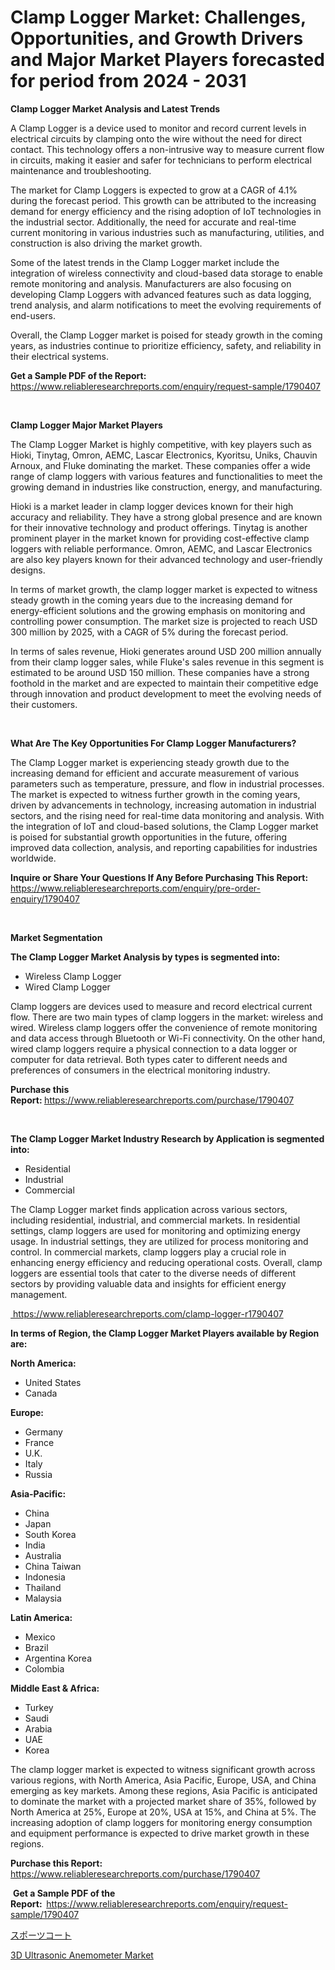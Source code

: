 <p><h1>Clamp Logger Market: Challenges, Opportunities, and Growth Drivers and Major Market Players forecasted for period from 2024 - 2031</h1></p><p><strong>Clamp Logger Market Analysis and Latest Trends</strong></p>
<p><p>A Clamp Logger is a device used to monitor and record current levels in electrical circuits by clamping onto the wire without the need for direct contact. This technology offers a non-intrusive way to measure current flow in circuits, making it easier and safer for technicians to perform electrical maintenance and troubleshooting.</p><p>The market for Clamp Loggers is expected to grow at a CAGR of 4.1% during the forecast period. This growth can be attributed to the increasing demand for energy efficiency and the rising adoption of IoT technologies in the industrial sector. Additionally, the need for accurate and real-time current monitoring in various industries such as manufacturing, utilities, and construction is also driving the market growth.</p><p>Some of the latest trends in the Clamp Logger market include the integration of wireless connectivity and cloud-based data storage to enable remote monitoring and analysis. Manufacturers are also focusing on developing Clamp Loggers with advanced features such as data logging, trend analysis, and alarm notifications to meet the evolving requirements of end-users.</p><p>Overall, the Clamp Logger market is poised for steady growth in the coming years, as industries continue to prioritize efficiency, safety, and reliability in their electrical systems.</p></p>
<p><strong>Get a Sample PDF of the Report:&nbsp;</strong> <a href="https://www.reliableresearchreports.com/enquiry/request-sample/1790407">https://www.reliableresearchreports.com/enquiry/request-sample/1790407</a></p>
<p>&nbsp;</p>
<p><strong>Clamp Logger Major Market Players</strong></p>
<p><p>The Clamp Logger Market is highly competitive, with key players such as Hioki, Tinytag, Omron, AEMC, Lascar Electronics, Kyoritsu, Uniks, Chauvin Arnoux, and Fluke dominating the market. These companies offer a wide range of clamp loggers with various features and functionalities to meet the growing demand in industries like construction, energy, and manufacturing.</p><p>Hioki is a market leader in clamp logger devices known for their high accuracy and reliability. They have a strong global presence and are known for their innovative technology and product offerings. Tinytag is another prominent player in the market known for providing cost-effective clamp loggers with reliable performance. Omron, AEMC, and Lascar Electronics are also key players known for their advanced technology and user-friendly designs.</p><p>In terms of market growth, the clamp logger market is expected to witness steady growth in the coming years due to the increasing demand for energy-efficient solutions and the growing emphasis on monitoring and controlling power consumption. The market size is projected to reach USD 300 million by 2025, with a CAGR of 5% during the forecast period.</p><p>In terms of sales revenue, Hioki generates around USD 200 million annually from their clamp logger sales, while Fluke's sales revenue in this segment is estimated to be around USD 150 million. These companies have a strong foothold in the market and are expected to maintain their competitive edge through innovation and product development to meet the evolving needs of their customers.</p></p>
<p>&nbsp;</p>
<p><strong>What Are The Key Opportunities For Clamp Logger Manufacturers?</strong></p>
<p><p>The Clamp Logger market is experiencing steady growth due to the increasing demand for efficient and accurate measurement of various parameters such as temperature, pressure, and flow in industrial processes. The market is expected to witness further growth in the coming years, driven by advancements in technology, increasing automation in industrial sectors, and the rising need for real-time data monitoring and analysis. With the integration of IoT and cloud-based solutions, the Clamp Logger market is poised for substantial growth opportunities in the future, offering improved data collection, analysis, and reporting capabilities for industries worldwide.</p></p>
<p><strong>Inquire or Share Your Questions If Any Before Purchasing This Report:</strong> <a href="https://www.reliableresearchreports.com/enquiry/pre-order-enquiry/1790407">https://www.reliableresearchreports.com/enquiry/pre-order-enquiry/1790407</a></p>
<p>&nbsp;</p>
<p><strong>Market Segmentation</strong></p>
<p><strong>The Clamp Logger Market Analysis by types is segmented into:</strong></p>
<p><ul><li>Wireless Clamp Logger</li><li>Wired Clamp Logger</li></ul></p>
<p><p>Clamp loggers are devices used to measure and record electrical current flow. There are two main types of clamp loggers in the market: wireless and wired. Wireless clamp loggers offer the convenience of remote monitoring and data access through Bluetooth or Wi-Fi connectivity. On the other hand, wired clamp loggers require a physical connection to a data logger or computer for data retrieval. Both types cater to different needs and preferences of consumers in the electrical monitoring industry.</p></p>
<p><strong>Purchase this Report:&nbsp;</strong><a href="https://www.reliableresearchreports.com/purchase/1790407">https://www.reliableresearchreports.com/purchase/1790407</a></p>
<p>&nbsp;</p>
<p><strong>The Clamp Logger Market Industry Research by Application is segmented into:</strong></p>
<p><ul><li>Residential</li><li>Industrial</li><li>Commercial</li></ul></p>
<p><p>The Clamp Logger market finds application across various sectors, including residential, industrial, and commercial markets. In residential settings, clamp loggers are used for monitoring and optimizing energy usage. In industrial settings, they are utilized for process monitoring and control. In commercial markets, clamp loggers play a crucial role in enhancing energy efficiency and reducing operational costs. Overall, clamp loggers are essential tools that cater to the diverse needs of different sectors by providing valuable data and insights for efficient energy management.</p></p>
<p><a href="https://www.reliableresearchreports.com/clamp-logger-r1790407">&nbsp;https://www.reliableresearchreports.com/clamp-logger-r1790407</a></p>
<p><strong>In terms of Region, the Clamp Logger Market Players available by Region are:</strong></p>
<p>
    <p> <strong> North America: </strong>
        <ul>
            <li>United States</li>
            <li>Canada</li>
        </ul>
        </p> 
    <p> <strong> Europe: </strong>
        <ul>
            <li>Germany</li>
            <li>France</li>
            <li>U.K.</li>
            <li>Italy</li>
            <li>Russia</li>
        </ul>
        </p> 
    <p> <strong> Asia-Pacific: </strong>
        <ul>
            <li>China</li>
            <li>Japan</li>
            <li>South Korea</li>
            <li>India</li>
            <li>Australia</li>
            <li>China Taiwan</li>
            <li>Indonesia</li>
            <li>Thailand</li>
            <li>Malaysia</li>
        </ul>
        </p> 
    <p> <strong> Latin America: </strong>
        <ul>
            <li>Mexico</li>
            <li>Brazil</li>
            <li>Argentina Korea</li>
            <li>Colombia</li>
        </ul>
        </p> 
    <p> <strong> Middle East & Africa: </strong>
        <ul>
            <li>Turkey</li>
            <li>Saudi</li>
            <li>Arabia</li>
            <li>UAE</li>
            <li>Korea</li>
        </ul>
    </p>
    </p>
<p><p>The clamp logger market is expected to witness significant growth across various regions, with North America, Asia Pacific, Europe, USA, and China emerging as key markets. Among these regions, Asia Pacific is anticipated to dominate the market with a projected market share of 35%, followed by North America at 25%, Europe at 20%, USA at 15%, and China at 5%. The increasing adoption of clamp loggers for monitoring energy consumption and equipment performance is expected to drive market growth in these regions.</p></p>
<p><strong>Purchase this Report: </strong><a href="https://www.reliableresearchreports.com/purchase/1790407">https://www.reliableresearchreports.com/purchase/1790407</a></p>
<p>&nbsp;<strong>Get a Sample PDF of the Report:&nbsp;&nbsp;</strong><a href="https://www.reliableresearchreports.com/enquiry/request-sample/1790407">https://www.reliableresearchreports.com/enquiry/request-sample/1790407</a></p>
<p><strong></strong></p>
<p><p><a href="https://github.com/SarahFahey88/Market-Research-Report-List-1/blob/main/193556132052.md">スポーツコート</a></p><p><a href="https://github.com/okotobwrhuteie/Market-Research-Report-List-2/blob/main/3d-ultrasonic-anemometer-market.md">3D Ultrasonic Anemometer Market</a></p></p>